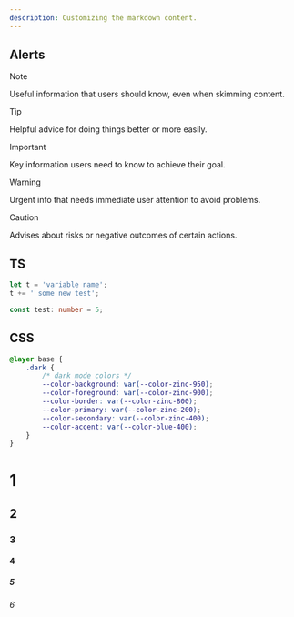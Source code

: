 ```yaml
---
description: Customizing the markdown content.
---
```


## Alerts

> [!NOTE]
> Useful information that users should know, even when skimming content.

> [!TIP]
> Helpful advice for doing things better or more easily.

> [!IMPORTANT]
> Key information users need to know to achieve their goal.

> [!WARNING]
> Urgent info that needs immediate user attention to avoid problems.

> [!CAUTION]
> Advises about risks or negative outcomes of certain actions.

## TS

```ts {1-2,4} title="Title"
let t = 'variable name';
t += ' some new test';

const test: number = 5;
```

## CSS

```css title="Title" caption="Caption" showLineNumbers
@layer base {
	.dark {
		/* dark mode colors */
		--color-background: var(--color-zinc-950);
		--color-foreground: var(--color-zinc-900);
		--color-border: var(--color-zinc-800);
		--color-primary: var(--color-zinc-200);
		--color-secondary: var(--color-zinc-400);
		--color-accent: var(--color-blue-400);
	}
}
```

# 1

## 2

### 3

#### 4

##### 5

###### 6
